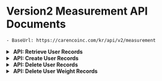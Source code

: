 # Version2 Measurement API Documents
    - BaseUrl: https://carencoinc.com/kr/api/v2/measurement







<!-- api-1-start -->
<details markdown="1">
<summary><strong>&nbsp;API: Retrieve User Records</strong></summary>


## Basic Information

| Method | URL                   |
|--------|-----------------------|
| GET    | `users/{uid}/records` |

### Request

#### Parameters(@PathVariable)

| Name  | Type   | Description            | Required | Remarks |
|-------|--------|------------------------|----------|---------|
| `uid` | String | User Unique identifier | Yes      |         |

#### Parameters(@RequestParam)

| Name        | Type          | Description                                   | Required | Remarks                                                              |
|-------------|---------------|-----------------------------------------------|----------|----------------------------------------------------------------------| 
| `version`   | String        | API version information (format: YYYY-MM-DD)  | No       | If not provided, the latest API version will be used automatically.  |
| `from`      | LocalDateTime | Query start date and time                     | No       |                                                                      |
| `to`        | LocalDateTime | Query end date and time                       | No       |                                                                      |
| `size`      | int           | Number of records to retrieve                 | No       |                                                                      |
| `page`      | int           | Page number of the queried data               | No       |                                                                      |
| `sort`      | String        | Sorting method (e.g., measuredDateTime, desc) | No       |                                                                      |

> ### Additional Query Logic for `GetFootprintRecords`
> The `findByUserIdAndDateTimeRange` method includes logic to filter records based on various conditions. Below are the details:
>
> #### Query Conditions
>
> 1. **Both `from` and `to` parameters are provided:**
     >     - Filters records where the measurement timestamp (`measuredDateTime`) is between `fromDateTime` and `toDateTime` (inclusive).
     >     - Repository method: `findByUserIdAndMeasuredDateTimeBetween`.
>
> 2. **Only `from` parameter is provided:**
     >     - Filters records where the measurement timestamp (`measuredDateTime`) is after `fromDateTime`.
     >     - Repository method: `findByUserIdAndMeasuredDateTimeAfter`.
>
> 3. **Only `to` parameter is provided:**
     >     - Filters records where the measurement timestamp (`measuredDateTime`) is before `toDateTime`.
     >     - Repository method: `findByUserIdAndMeasuredDateTimeBefore`.
>
> 4. **Neither `from` nor `to` parameters are provided:**
     >     - Returns all records for the given user, without date filtering.
     >     - Repository method: `findByUserId`.
>
> #### Pagination and Sorting
>
> - **Pagination:**
    >     - The `page` and `size` parameters determine the pagination behavior.
    >     - These are passed into the `PageRequest` object to fetch the corresponding page of records.
>
> - **Sorting:**
    >     - The `sort` parameter defines the sorting behavior. It should follow the format: `field,direction`.
    >         - `field`: The name of the field to sort by (e.g., `measuredDateTime`).
    >         - `direction`: Sorting direction (`asc` for ascending, `desc` for descending). Defaults to ascending if omitted.
    >     - Example values:
            >         - `measuredDateTime,desc`: Sort by `measuredDateTime` in descending order.
            >         - `weight,asc`: Sort by `weight` in ascending order.
>     - **Error Handling:**
        >         - If the `sort` parameter is invalid, an `IllegalArgumentException` is thrown with a message explaining the expected format.
>
> #### Example Query Scenarios
>
> 1. **Retrieve all records for a user within a specific date range, sorted by timestamp in descending order:**
     >     - Parameters: `from=2025-01-01T00:00:00`, `to=2025-01-31T23:59:59`, `sort=measuredDateTime,desc`.
>
> 2. **Retrieve all records after a specific date:**
     >     - Parameters: `from=2025-01-01T00:00:00`, `sort=measuredDateTime,asc`.
>
> 3. **Retrieve paginated records without any date filters:**
     >     - Parameters: `page=1`, `size=10`.
>
> #### Error Handling for Invalid Sorting
>
> - If the `sort` parameter is not in the correct format (e.g., missing field or direction), the following exception will be raised:
    >   ```json
    >   {
    >     "message": "Invalid sort parameter. Expected format: 'field,direction'.",
    >     "error": "Detailed error message explaining the issue"
    >   }

### Response

#### Body

| Name                           | Type          | Description                                                               |
|--------------------------------|---------------|---------------------------------------------------------------------------|
| `success`                      | Boolean       | Whether the API request was successful                                    |
| `data`                         | Object        | Contains data related to the user's measurements records                  |
| `data.userId`                  | String        | ID of the user who requested the measurement                              |
| `data.measuredDateTime`        | LocalDateTime | The date and time when the plantar pressure measurement was taken         |
| `data.footprint`               | Object        | Contains data related to the user's plantar pressure                      |
| `footprint.firstClassType`     | Double        | The first-ranked plantar pressure class type                              |
| `footprint.firstAccuracy`      | Double        | The accuracy (similarity) of the first-ranked class type                  |
| `footprint.secondaryClassType` | Double        | The second-ranked plantar pressure class type                             |
| `footprint.secondaryAccuracy`  | Double        | The accuracy (similarity) of the second-ranked class type                 |
| `footprint.thirdClassType`     | Double        | The third-ranked plantar pressure class type                              |
| `footprint.thirdAccuracy`      | Double        | The accuracy (similarity) of the third-ranked class type                  |
| `footprint.leftFootLength`     | Double        | Length of the left foot (in millimeters)                                  |
| `footprint.leftFootWidth`      | Double        | Width of the left foot (in millimeters)                                   |
| `footprint.rightFootLength`    | Double        | Length of the right foot (in millimeters)                                 |
| `footprint.rightFootWidth`     | Double        | Width of the right foot (in millimeters)                                  |
| `footprint.footprintImageUrl`  | String        | URL of the saved plantar pressure image                                   |
| `footprint.weight`             | Double        | The user's weight (in kilograms)                                          |
| `data.front`                   | Object        | Contains data related to the user's pose estimation from a frontal photo. |
| `front.angleFace`              | Double        | The degree of tilt of the face relative to the horizontal line            |
| `front.angleShoulder`          | Double        | The degree of tilt of the shoulder relative to the horizontal line        |
| `front.anglePelvis`            | Double        | The degree of tilt of the pelvis relative to the horizontal line          |
| `front.imageUrl`               | Double        | URL of the saved user's posture image                                     |
| `data.side`                    | Object        | Contains data related to the user's pose estimation from a side photo.    |
| `side.angleFace`               | Double        | The degree of tilt of the face relative to the horizontal line            |
| `side.angleShoulder`           | Double        | The degree of tilt of the shoulder relative to the horizontal line        |
| `side.anglePelvis`             | Double        | The degree of tilt of the pelvis relative to the horizontal line          |
| `side.imageUrl`                | Double        | URL of the saved user's posture image                                     |

#### Keypoints

> **Keypoints represent the body parts tracked in `data.front` and `data.side`**

| Type     |
|----------|
| `Object` |

| Index | Body part       | Index | Body part    |
|-------|-----------------|-------|--------------|
| `0`   | `nose`          | `9`   | `leftWrist`  | 
| `1`   | `leftEye`       | `10`  | `rightWrist` | 
| `2`   | `rightEye`      | `11`  | `leftHip`    | 
| `3`   | `leftEar`       | `12`  | `rightHip`   | 
| `4`   | `rightEar`      | `13`  | `leftKnee`   | 
| `5`   | `leftShoulder`  | `14`  | `rightKnee`  | 
| `6`   | `rightShoulder` | `15`  | `leftAnkle`  | 
| `7`   | `leftElbow`     | `16`  | `rightAnkle` | 
| `8`   | `rightElbow`    |

> **Each keypoint consists of the following data:**

| Name       | Type   | Description                          |
|------------|--------|--------------------------------------|
| `x`        | Double | X-coordinate of the point            |
| `y`        | Double | Y-coordinate of the point            |
| `accuracy` | Double | Confidence score (0–100, percentage) |




<details markdown=>
  <summary><strong>Example</strong></summary>

## Request

```bash
  curl GET 'https://carencoinc.com/kr/api/v2/measurement/users/{uid}/records'
```

## Response

<details>
<summary><strong>200 OK</strong></summary>

###### Body

```json
{
  "success": true,
  "data": [
    {
      "userId": "71ce665d-10c9-4fed-bd70-d53f547bf917",
      "measuredDateTime": "2025-03-11T15:19:36",
      "footprint": {
        "firstClassType": 6.0,
        "firstAccuracy": 68.08,
        "secondaryClassType": 4.0,
        "secondaryAccuracy": 22.34,
        "thirdClassType": 0.0,
        "thirdAccuracy": 3.64,
        "leftFootLength": 206.89,
        "leftFootWidth": 54.54,
        "rightFootLength": 217.24,
        "rightFootWidth": 47.72,
        "footprintImageUrl": "https://kr-dev-milestone4.s3.ap-northeast-2.amazonaws.com/foot_print/71ce665d-10c9-4fed-bd70-d53f547bf917/2025-03-11_16-32-15-fData.png",
        "weight": 104.7
      },
      "front": {
        "angleFace": -0.9362807054730311,
        "anglePelvis": -1.4559726151714067,
        "angleShoulder": -1.017479746544972,
        "imageUrl": "https://kr-dev-milestone4.s3.ap-northeast-2.amazonaws.com/pose_estimation/71ce665d-10c9-4fed-bd70-d53f547bf917/71ce665d-10c9-4fed-bd70-d53f547bf917_2025-03-11T15%3A19%3A36_pData_front.jpg",
        "keypoint": {
          "nose": {
            "x": 129.0,
            "y": 63.0,
            "accuracy": 84.64
          },
          "leftEye": {
            "x": 140.0,
            "y": 52.0,
            "accuracy": 65.27
          },
          "rightEye": {
            "x": 118.0,
            "y": 53.0,
            "accuracy": 73.37
          },
          "leftEar": {
            "x": 154.0,
            "y": 61.0,
            "accuracy": 79.54
          },
          "rightEar": {
            "x": 105.0,
            "y": 63.0,
            "accuracy": 87.72
          },
          "leftShoulder": {
            "x": 183.0,
            "y": 135.0,
            "accuracy": 79.22
          },
          "rightShoulder": {
            "x": 78.0,
            "y": 137.0,
            "accuracy": 84.71
          },
          "leftElbow": {
            "x": 196.0,
            "y": 222.0,
            "accuracy": 87.93
          },
          "rightElbow": {
            "x": 62.0,
            "y": 222.0,
            "accuracy": 92.12
          },
          "leftWrist": {
            "x": 213.0,
            "y": 298.0,
            "accuracy": 82.98
          },
          "rightWrist": {
            "x": 39.0,
            "y": 292.0,
            "accuracy": 91.92
          },
          "leftHip": {
            "x": 160.0,
            "y": 275.0,
            "accuracy": 92.28
          },
          "rightHip": {
            "x": 95.0,
            "y": 276.0,
            "accuracy": 88.58
          },
          "leftKnee": {
            "x": 155.0,
            "y": 407.0,
            "accuracy": 86.94
          },
          "rightKnee": {
            "x": 100.0,
            "y": 407.0,
            "accuracy": 83.4
          },
          "leftAnkle": {
            "x": 149.0,
            "y": 523.0,
            "accuracy": 86.33
          },
          "rightAnkle": {
            "x": 104.0,
            "y": 528.0,
            "accuracy": 68.22
          }
        }
      },
      "side": {
        "angleFace": 15.361357539734005,
        "anglePelvis": 43.19802237802188,
        "angleShoulder": -15.752062245024387,
        "imageUrl": "https://kr-dev-milestone4.s3.ap-northeast-2.amazonaws.com/pose_estimation/71ce665d-10c9-4fed-bd70-d53f547bf917/71ce665d-10c9-4fed-bd70-d53f547bf917_2025-03-11T15%3A19%3A36_pData_side.jpg",
        "keypoint": {
          "nose": {
            "x": 95.0,
            "y": 70.0,
            "accuracy": 61.62
          },
          "leftEye": {
            "x": 104.0,
            "y": 58.0,
            "accuracy": 79.07
          },
          "rightEye": {
            "x": 102.0,
            "y": 57.0,
            "accuracy": 82.76
          },
          "leftEar": {
            "x": 136.0,
            "y": 66.0,
            "accuracy": 81.36
          },
          "rightEar": {
            "x": 132.0,
            "y": 65.0,
            "accuracy": 64.71
          },
          "leftShoulder": {
            "x": 136.0,
            "y": 129.0,
            "accuracy": 78.17
          },
          "rightShoulder": {
            "x": 129.0,
            "y": 131.0,
            "accuracy": 83.6
          },
          "leftElbow": {
            "x": 129.0,
            "y": 227.0,
            "accuracy": 62.1
          },
          "rightElbow": {
            "x": 127.0,
            "y": 228.0,
            "accuracy": 61.86
          },
          "leftWrist": {
            "x": 117.0,
            "y": 308.0,
            "accuracy": 59.52
          },
          "rightWrist": {
            "x": 116.0,
            "y": 305.0,
            "accuracy": 65.47
          },
          "leftHip": {
            "x": 127.0,
            "y": 283.0,
            "accuracy": 73.1
          },
          "rightHip": {
            "x": 124.0,
            "y": 280.0,
            "accuracy": 61.87
          },
          "leftKnee": {
            "x": 131.0,
            "y": 411.0,
            "accuracy": 67.67
          },
          "rightKnee": {
            "x": 130.0,
            "y": 411.0,
            "accuracy": 59.84
          },
          "leftAnkle": {
            "x": 136.0,
            "y": 532.0,
            "accuracy": 56.63
          },
          "rightAnkle": {
            "x": 137.0,
            "y": 527.0,
            "accuracy": 79.65
          }
        }
      }
    }
  ]
}
```

</details>

<details>
<summary><strong>500 InternalServerError</strong></summary>

###### Body

```json
{
  "success": false,
  "message": "External service error",
  "error": "EXTERNAL_SERVICE_ISSUE"
}
```

</details>

</details>

---

</details>
<!-- api-1-end -->




<!-- api-2-start -->
<details markdown="1">
<summary><strong>&nbsp;API: Create User Records</strong></summary>


## Basic Information

| Method | URL                   |
|--------|-----------------------|
| POST   | `users/{uid}/records` |

### Request

#### Parameters(@PathVariable)

| Name  | Type   | Description            | Required | Remarks |
|-------|--------|------------------------|----------|---------|
| `uid` | String | User Unique identifier | Yes      |         |

#### Parameters(@RequestParam)

| Name        | Type          | Description                                   | Required | Remarks                                                              |
|-------------|---------------|-----------------------------------------------|----------|----------------------------------------------------------------------| 
| `version`   | String        | API version information (format: YYYY-MM-DD)  | No       | If not provided, the latest API version will be used automatically.  |


#### Body(@RequestPart)

| Name               | Type           | Description                                              | Required | Remarks |
|--------------------|----------------|----------------------------------------------------------|----------|---------|
| `measuredDateTime` | LocalDateTime  | The date and time when the plantar measurement was taken |          |         |
| `rawData`          | String         | Measured raw data                                        |          |         |
| `gender`           | String         | The gender of the user                                   |          |         |
| `front`            | MultipartFile  | The file for measuring pose                              |          |         |
| `side`             | MultipartFile  | The file for measuring pose                              |          |         |



### Response

#### Body

| Name                           | Type          | Description                                                               |
|--------------------------------|---------------|---------------------------------------------------------------------------|
| `success`                      | Boolean       | Whether the API request was successful                                    |
| `data`                         | Object        | Contains data related to the user's measurements records                  |
| `data.userId`                  | String        | ID of the user who requested the measurement                              |
| `data.measuredDateTime`        | LocalDateTime | The date and time when the plantar pressure measurement was taken         |
| `data.footprint`               | Object        | Contains data related to the user's plantar pressure                      |
| `footprint.firstClassType`     | Double        | The first-ranked plantar pressure class type                              |
| `footprint.firstAccuracy`      | Double        | The accuracy (similarity) of the first-ranked class type                  |
| `footprint.secondaryClassType` | Double        | The second-ranked plantar pressure class type                             |
| `footprint.secondaryAccuracy`  | Double        | The accuracy (similarity) of the second-ranked class type                 |
| `footprint.thirdClassType`     | Double        | The third-ranked plantar pressure class type                              |
| `footprint.thirdAccuracy`      | Double        | The accuracy (similarity) of the third-ranked class type                  |
| `footprint.leftFootLength`     | Double        | Length of the left foot (in millimeters)                                  |
| `footprint.leftFootWidth`      | Double        | Width of the left foot (in millimeters)                                   |
| `footprint.rightFootLength`    | Double        | Length of the right foot (in millimeters)                                 |
| `footprint.rightFootWidth`     | Double        | Width of the right foot (in millimeters)                                  |
| `footprint.footprintImageUrl`  | String        | URL of the saved plantar pressure image                                   |
| `footprint.weight`             | Double        | The user's weight (in kilograms)                                          |
| `data.front`                   | Object        | Contains data related to the user's pose estimation from a frontal photo. |
| `front.angleFace`              | Double        | The degree of tilt of the face relative to the horizontal line            |
| `front.angleShoulder`          | Double        | The degree of tilt of the shoulder relative to the horizontal line        |
| `front.anglePelvis`            | Double        | The degree of tilt of the pelvis relative to the horizontal line          |
| `front.imageUrl`               | Double        | URL of the saved user's posture image                                     |
| `data.side`                    | Object        | Contains data related to the user's pose estimation from a side photo.    |
| `side.angleFace`               | Double        | The degree of tilt of the face relative to the horizontal line            |
| `side.angleShoulder`           | Double        | The degree of tilt of the shoulder relative to the horizontal line        |
| `side.anglePelvis`             | Double        | The degree of tilt of the pelvis relative to the horizontal line          |
| `side.imageUrl`                | Double        | URL of the saved user's posture image                                     |

#### Keypoints

> **Keypoints represent the body parts tracked in `data.front` and `data.side`**

| Type     |
|----------|
| `Object` |

| Index | Body part       | Index | Body part    |
|-------|-----------------|-------|--------------|
| `0`   | `nose`          | `9`   | `leftWrist`  | 
| `1`   | `leftEye`       | `10`  | `rightWrist` | 
| `2`   | `rightEye`      | `11`  | `leftHip`    | 
| `3`   | `leftEar`       | `12`  | `rightHip`   | 
| `4`   | `rightEar`      | `13`  | `leftKnee`   | 
| `5`   | `leftShoulder`  | `14`  | `rightKnee`  | 
| `6`   | `rightShoulder` | `15`  | `leftAnkle`  | 
| `7`   | `leftElbow`     | `16`  | `rightAnkle` | 
| `8`   | `rightElbow`    |

> **Each keypoint consists of the following data:**

| Name       | Type   | Description                          |
|------------|--------|--------------------------------------|
| `x`        | Double | X-coordinate of the point            |
| `y`        | Double | Y-coordinate of the point            |
| `accuracy` | Double | Confidence score (0–100, percentage) |




<details markdown=>
  <summary><strong>Example</strong></summary>

## Request

```bash
  curl POST 'https://carencoinc.com/kr/api/v2/measurement/users/{uid}/records'
```

## Response

<details>
<summary><strong>200 OK</strong></summary>

###### Body

```json
{
  "success": true,
  "data": [
    {
      "userId": "71ce665d-10c9-4fed-bd70-d53f547bf917",
      "measuredDateTime": "2025-03-11T15:19:36",
      "footprint": {
        "firstClassType": 6.0,
        "firstAccuracy": 68.08,
        "secondaryClassType": 4.0,
        "secondaryAccuracy": 22.34,
        "thirdClassType": 0.0,
        "thirdAccuracy": 3.64,
        "leftFootLength": 206.89,
        "leftFootWidth": 54.54,
        "rightFootLength": 217.24,
        "rightFootWidth": 47.72,
        "footprintImageUrl": "https://kr-dev-milestone4.s3.ap-northeast-2.amazonaws.com/foot_print/71ce665d-10c9-4fed-bd70-d53f547bf917/2025-03-11_16-32-15-fData.png",
        "weight": 104.7
      },
      "front": {
        "angleFace": -0.9362807054730311,
        "anglePelvis": -1.4559726151714067,
        "angleShoulder": -1.017479746544972,
        "imageUrl": "https://kr-dev-milestone4.s3.ap-northeast-2.amazonaws.com/pose_estimation/71ce665d-10c9-4fed-bd70-d53f547bf917/71ce665d-10c9-4fed-bd70-d53f547bf917_2025-03-11T15%3A19%3A36_pData_front.jpg",
        "keypoint": {
          "nose": {
            "x": 129.0,
            "y": 63.0,
            "accuracy": 84.64
          },
          "leftEye": {
            "x": 140.0,
            "y": 52.0,
            "accuracy": 65.27
          },
          "rightEye": {
            "x": 118.0,
            "y": 53.0,
            "accuracy": 73.37
          },
          "leftEar": {
            "x": 154.0,
            "y": 61.0,
            "accuracy": 79.54
          },
          "rightEar": {
            "x": 105.0,
            "y": 63.0,
            "accuracy": 87.72
          },
          "leftShoulder": {
            "x": 183.0,
            "y": 135.0,
            "accuracy": 79.22
          },
          "rightShoulder": {
            "x": 78.0,
            "y": 137.0,
            "accuracy": 84.71
          },
          "leftElbow": {
            "x": 196.0,
            "y": 222.0,
            "accuracy": 87.93
          },
          "rightElbow": {
            "x": 62.0,
            "y": 222.0,
            "accuracy": 92.12
          },
          "leftWrist": {
            "x": 213.0,
            "y": 298.0,
            "accuracy": 82.98
          },
          "rightWrist": {
            "x": 39.0,
            "y": 292.0,
            "accuracy": 91.92
          },
          "leftHip": {
            "x": 160.0,
            "y": 275.0,
            "accuracy": 92.28
          },
          "rightHip": {
            "x": 95.0,
            "y": 276.0,
            "accuracy": 88.58
          },
          "leftKnee": {
            "x": 155.0,
            "y": 407.0,
            "accuracy": 86.94
          },
          "rightKnee": {
            "x": 100.0,
            "y": 407.0,
            "accuracy": 83.4
          },
          "leftAnkle": {
            "x": 149.0,
            "y": 523.0,
            "accuracy": 86.33
          },
          "rightAnkle": {
            "x": 104.0,
            "y": 528.0,
            "accuracy": 68.22
          }
        }
      },
      "side": {
        "angleFace": 15.361357539734005,
        "anglePelvis": 43.19802237802188,
        "angleShoulder": -15.752062245024387,
        "imageUrl": "https://kr-dev-milestone4.s3.ap-northeast-2.amazonaws.com/pose_estimation/71ce665d-10c9-4fed-bd70-d53f547bf917/71ce665d-10c9-4fed-bd70-d53f547bf917_2025-03-11T15%3A19%3A36_pData_side.jpg",
        "keypoint": {
          "nose": {
            "x": 95.0,
            "y": 70.0,
            "accuracy": 61.62
          },
          "leftEye": {
            "x": 104.0,
            "y": 58.0,
            "accuracy": 79.07
          },
          "rightEye": {
            "x": 102.0,
            "y": 57.0,
            "accuracy": 82.76
          },
          "leftEar": {
            "x": 136.0,
            "y": 66.0,
            "accuracy": 81.36
          },
          "rightEar": {
            "x": 132.0,
            "y": 65.0,
            "accuracy": 64.71
          },
          "leftShoulder": {
            "x": 136.0,
            "y": 129.0,
            "accuracy": 78.17
          },
          "rightShoulder": {
            "x": 129.0,
            "y": 131.0,
            "accuracy": 83.6
          },
          "leftElbow": {
            "x": 129.0,
            "y": 227.0,
            "accuracy": 62.1
          },
          "rightElbow": {
            "x": 127.0,
            "y": 228.0,
            "accuracy": 61.86
          },
          "leftWrist": {
            "x": 117.0,
            "y": 308.0,
            "accuracy": 59.52
          },
          "rightWrist": {
            "x": 116.0,
            "y": 305.0,
            "accuracy": 65.47
          },
          "leftHip": {
            "x": 127.0,
            "y": 283.0,
            "accuracy": 73.1
          },
          "rightHip": {
            "x": 124.0,
            "y": 280.0,
            "accuracy": 61.87
          },
          "leftKnee": {
            "x": 131.0,
            "y": 411.0,
            "accuracy": 67.67
          },
          "rightKnee": {
            "x": 130.0,
            "y": 411.0,
            "accuracy": 59.84
          },
          "leftAnkle": {
            "x": 136.0,
            "y": 532.0,
            "accuracy": 56.63
          },
          "rightAnkle": {
            "x": 137.0,
            "y": 527.0,
            "accuracy": 79.65
          }
        }
      }
    }
  ]
}
```

</details>

<details>
<summary><strong>409 Conflict</strong></summary>
###### Body

```json
{
  "success": false,
  "message": "Duplicate request or existing data",
  "error": "DUPLICATE_REQUEST"
}
```

</details>

<details>
<summary><strong>500 InternalServerError</strong></summary>

###### Body

```json
{
  "success": false,
  "message": "Unknown server error",
  "error": "INTERNAL_SERVER_ERROR"
}
```

</details>

</details>

---

</details>
<!-- api-2-end -->





<!-- api-3-start -->
<details markdown="1">
<summary><strong>&nbsp;API: Delete User Records</strong></summary>


## Basic Information

| Method | URL                   |
|--------|-----------------------|
| DELETE | `users/{uid}/records` |

### Request

#### Parameters(@PathVariable)

| Name  | Type   | Description            | Required | Remarks |
|-------|--------|------------------------|----------|---------|
| `uid` | String | User Unique identifier | Yes      |         |

#### Parameters(@RequestParam)

| Name               | Type          | Description                                                | Required | Remarks                                                             |
|--------------------|---------------|------------------------------------------------------------|----------|---------------------------------------------------------------------| 
| `version`          | String        | API version information (format: YYYY-MM-DD)               | No       | If not provided, the latest API version will be used automatically. |
| `measuredDateTime` | LocalDateTime | The date and time when the plantar measurement was taken   |          |                                                                     |

### Response




<details markdown=>
  <summary><strong>Example</strong></summary>

## Request

```bash
  curl DELETE 'https://carencoinc.com/kr/api/v2/measurement/users/{uid}/records'
```

## Response

#### Body

<details>
<summary><strong>200 OK</strong></summary>

###### Body

```json
{

}
```

</details>

<details>
<summary><strong>400 BadRequest</strong></summary>
###### Body

```json
{

}
```

</details>

<details>
<summary><strong>500 InternalServerError</strong></summary>

###### Body

```json
{
  
}
```

</details>

</details>

---

</details>
<!-- api-3-end -->








<!-- api-4-start -->
<details markdown="1">
<summary><strong>&nbsp;API: Delete User Weight Records</strong></summary>


## Basic Information

| Method | URL                   |
|--------|-----------------------|
| DELETE | `users/{uid}/weights` |

### Request

#### Parameters(@PathVariable)

| Name  | Type   | Description            | Required | Remarks |
|-------|--------|------------------------|----------|---------|
| `uid` | String | User Unique identifier | Yes      |         |

#### Parameters(@RequestParam)

| Name               | Type          | Description                                                | Required | Remarks                                                             |
|--------------------|---------------|------------------------------------------------------------|----------|---------------------------------------------------------------------| 
| `version`          | String        | API version information (format: YYYY-MM-DD)               | No       | If not provided, the latest API version will be used automatically. |
| `measuredDateTime` | LocalDateTime | The date and time when the plantar measurement was taken   |          |                                                                     |

### Response




<details markdown=>
  <summary><strong>Example</strong></summary>

## Request

```bash
  curl DELETE 'https://carencoinc.com/kr/api/v2/measurement/users/{uid}/weights'
```

## Response

#### Body

<details>
<summary><strong>200 OK</strong></summary>

###### Body

```json
{

}
```

</details>

<details>
<summary><strong>400 BadRequest</strong></summary>
###### Body

```json
{

}
```

</details>

<details>
<summary><strong>500 InternalServerError</strong></summary>

###### Body

```json
{

}
```

</details>

</details>

---

</details>
<!-- api-4-end -->





















































<!-- Unused
<details markdown="1">
<summary><strong>&nbsp;[Unused] Previous Api Call Method</strong></summary>



# Version2 Measurement API Documents

- BaseUrl: https://carencoinc.com/api/v2/measurement

## GetFootprints

### Endpoint

| Method | URL                          |
|--------|------------------------------|
| POST   | `/users/{userId}/footprints` |

### Request

#### Parameters(@RequestParam)

| Name      | Type          | Description                                   | Required | Remarks                                                             |
|-----------|---------------|-----------------------------------------------|----------|---------------------------------------------------------------------|
| `version` | String        | API version information (format: YYYY-MM-DD)  | No       | If not provided, the latest API version will be used automatically. |
| `from`    | LocalDateTime | Query start date and time                     | No       |                                                                     |
| `to`      | LocalDateTime | Query end date and time                       | No       |                                                                     |
| `size`    | int           | Number of records to retrieve                 | No       |                                                                     |
| `page`    | int           | Page number of the queried data               | No       |                                                                     |
| `sort`    | String        | Sorting method (e.g., measuredDateTime, desc) | No       |                                                                     |

> ### Additional Query Logic for `GetFootprintRecords`
> The `findByUserIdAndDateTimeRange` method includes logic to filter records based on various conditions. Below are the
> details:
>
> #### Query Conditions
>
> 1. **Both `from` and `to` parameters are provided:**
     >     - Filters records where the measurement timestamp (`measuredDateTime`) is between `fromDateTime` and
     `toDateTime` (inclusive).
     >     - Repository method: `findByUserIdAndMeasuredDateTimeBetween`.
>
> 2. **Only `from` parameter is provided:**
     >     - Filters records where the measurement timestamp (`measuredDateTime`) is after `fromDateTime`.
     >     - Repository method: `findByUserIdAndMeasuredDateTimeAfter`.
>
> 3. **Only `to` parameter is provided:**
     >     - Filters records where the measurement timestamp (`measuredDateTime`) is before `toDateTime`.
     >     - Repository method: `findByUserIdAndMeasuredDateTimeBefore`.
>
> 4. **Neither `from` nor `to` parameters are provided:**
     >     - Returns all records for the given user, without date filtering.
     >     - Repository method: `findByUserId`.
>
> #### Pagination and Sorting
>
> - **Pagination:**
    >     - The `page` and `size` parameters determine the pagination behavior.
    >     - These are passed into the `PageRequest` object to fetch the corresponding page of records.
>
> - **Sorting:**
    >     - The `sort` parameter defines the sorting behavior. It should follow the format: `field,direction`.
    >         - `field`: The name of the field to sort by (e.g., `measuredDateTime`).
    >         - `direction`: Sorting direction (`asc` for ascending, `desc` for descending). Defaults to ascending if
    omitted.
    >     - Example values:
    >         - `measuredDateTime,desc`: Sort by `measuredDateTime` in descending order.
    >         - `weight,asc`: Sort by `weight` in ascending order.
    >
- **Error Handling:**
  >         - If the `sort` parameter is invalid, an `IllegalArgumentException` is thrown with a message explaining the
  expected format.
>
> #### Example Query Scenarios
>
> 1. **Retrieve all records for a user within a specific date range, sorted by timestamp in descending order:**
     >     - Parameters: `from=2025-01-01T00:00:00`, `to=2025-01-31T23:59:59`, `sort=measuredDateTime,desc`.
>
> 2. **Retrieve all records after a specific date:**
     >     - Parameters: `from=2025-01-01T00:00:00`, `sort=measuredDateTime,asc`.
>
> 3. **Retrieve paginated records without any date filters:**
     >     - Parameters: `page=1`, `size=10`.

### Response

#### Body

| Name                      | Type          | Description                                                       |
|---------------------------|---------------|-------------------------------------------------------------------|
| `success`                 | boolean       | Indicates whether the API call was successful (true/false)        |
| `data`                    | Object        | Contains data related to the user's plantar pressure              |
| `data.id`                 | UUID          | Unique identifier (ID) for the plantar pressure record            |
| `data.userId`             | String        | ID of the user who requested the measurement                      |
| `data.measuredDateTime`   | LocalDateTime | The date and time when the plantar pressure measurement was taken |
| `data.firstClassType`     | Double        | The first-ranked plantar pressure class type                      |
| `data.firstAccuracy`      | Double        | The accuracy (similarity) of the first-ranked class type          |
| `data.secondaryClassType` | Double        | The second-ranked plantar pressure class type                     |
| `data.secondaryAccuracy`  | Double        | The accuracy (similarity) of the second-ranked class type         |
| `data.thirdClassType`     | Double        | The third-ranked plantar pressure class type                      |
| `data.thirdAccuracy`      | Double        | The accuracy (similarity) of the third-ranked class type          |
| `data.leftFootLength`     | Double        | Length of the left foot (in millimeters)                          |
| `data.leftFootWidth`      | Double        | Width of the left foot (in millimeters)                           |
| `data.rightFootLength`    | Double        | Length of the right foot (in millimeters)                         |
| `data.rightFootWidth`     | Double        | Width of the right foot (in millimeters)                          |
| `data.footprintImageUrl`  | String        | URL of the saved plantar pressure image                           |
| `data.weight`             | Double        | The user's weight (in kilograms)                                  |

---

</details>

-->